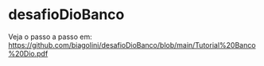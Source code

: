 # desafioDioBanco

Veja o passo a passo em:
https://github.com/biagolini/desafioDioBanco/blob/main/Tutorial%20Banco%20Dio.pdf
